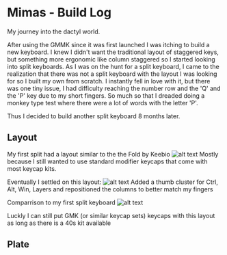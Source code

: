 # Mimas - Build Log

My journey into the dactyl world.

After using the GMMK since it was first launched I was itching to build a new keyboard. I knew I didn't want the traditional layout of staggered
keys, but something more ergonomic like column staggered so I started looking into split keyboards. As I was on the hunt for a split keyboard, I came to the 
realization that there was not a split keyboard with the layout I was looking for so I built my own from scratch. I instantly fell in love with it, but there was 
one tiny issue, I had difficulty reaching the number row and the 'Q' and the 'P' key due to my short fingers. So much so that I dreaded doing a monkey type test
where there were a lot of words with the letter 'P'.

Thus I decided to build another split keyboard 8 months later.

## Layout

My first split had a layout similar to the the Fold by Keebio
![alt text](https://imgur.com/3FrAWM0)
Mostly because I still wanted to use standard modifier keycaps that come with most keycap kits.

Eventually I settled on this layout:
![alt text](http://url/to/img.png)
Added a thumb cluster for Ctrl, Alt, Win, Layers and repositioned the columns to better match my fingers

Comparrison to my first split keyboard
![alt text](http://url/to/img.png)

Luckly I can still put GMK (or similar keycap sets) keycaps with this layout as long as there is a 40s kit available

## Plate


